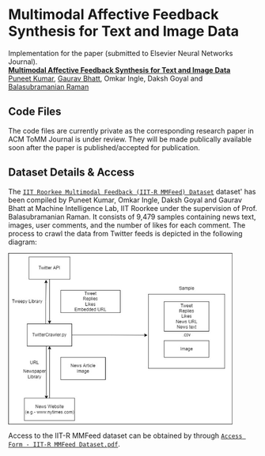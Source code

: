 Multimodal Affective Feedback Synthesis for Text and Image Data
================================================

Implementation for the paper (submitted to Elsevier Neural Networks Journal). <br>
**[Multimodal Affective Feedback Synthesis for Text and Image Data][1]**<br>
[Puneet Kumar](https://puneet-kr.github.io/), [Gaurav Bhatt](http://deeplearn-ai.com/), Omkar Ingle, Daksh Goyal and [Balasubramanian Raman](http://faculty.iitr.ac.in/~balarfma/)  

## Code Files
The code files are currently private as the corresponding research paper in ACM ToMM Journal is under review. They will be made publically available soon after the paper is published/accepted for publication.

Dataset Details & Access
-------------------------
The [`IIT Roorkee Multimodal Feedback (IIT-R MMFeed) Dataset`][2] dataset' has been compiled by Puneet Kumar, Omkar Ingle, Daksh Goyal and Gaurav Bhatt at Machine Intelligence Lab, IIT Roorkee under the supervision of Prof. Balasubramanian Raman. It consists of 9,479 samples containing news text, images, user comments, and the number of likes for each comment. The process to crawl the data from Twitter feeds is depicted in the following diagram:
<!--![IIT-R MMFeed dataset construction](data_construction.jpg)-->
<img src="data_construction.jpg" width="90%" align="middle">

Access to the IIT-R MMFeed dataset can be obtained by through [`Access Form - IIT-R MMFeed Dataset.pdf`][2].   

[1]: https://dl.acm.org/journal/tomm
[2]:https://github.com/MIntelligence-Group/MMFeed/blob/main/Access%20Form%20-%20IIT-R%20MMFeed%20Dataset.pdf
